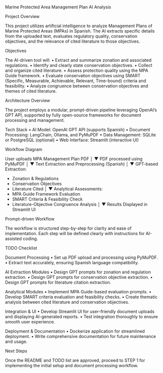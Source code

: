 Marine Protected Area Management Plan AI Analysis

Project Overview

This project utilizes artificial intelligence to analyze Management Plans of Marine Protected Areas (MPAs) in Spanish. The AI extracts specific details from the uploaded text, evaluates regulatory quality, conservation objectives, and the relevance of cited literature to those objectives.

Objectives

The AI-driven tool will:
	•	Extract and summarize zonation and associated regulations.
	•	Identify and clearly state conservation objectives.
	•	Collect and organize cited literature.
	•	Assess protection quality using the MPA Guide framework.
	•	Evaluate conservation objectives using SMART (Specific, Measurable, Achievable, Relevant, Time-bound) criteria and feasibility.
	•	Analyze congruence between conservation objectives and themes of cited literature.

Architecture Overview

The project employs a modular, prompt-driven pipeline leveraging OpenAI’s GPT API, supported by fully open-source frameworks for document processing and management.

Tech Stack
	•	AI Model: OpenAI GPT API (supports Spanish)
	•	Document Processing: LangChain, Ollama, and PyMuPDF
	•	Data Management: SQLite or PostgreSQL (optional)
	•	Web Interface: Streamlit (interactive UI)

Workflow Diagram

User uploads MPA Management Plan PDF
│
▼
PDF processed using PyMuPDF
│
▼
Text Extraction and Preprocessing (Spanish)
│
▼
GPT-based Extraction:
- Zonation & Regulations
- Conservation Objectives
- Literature Cited
│
▼
Analytical Assessments:
- MPA Guide Framework Evaluation
- SMART Criteria & Feasibility Check
- Literature-Objective Congruence Analysis
│
▼
Results Displayed in Streamlit UI

Prompt-driven Workflow

The workflow is structured step-by-step for clarity and ease of implementation. Each step will be defined clearly with instructions for AI-assisted coding.

TODO Checklist

Document Processing
	•	Set up PDF upload and processing using PyMuPDF.
	•	Extract text accurately, ensuring Spanish language compatibility.

AI Extraction Modules
	•	Design GPT prompts for zonation and regulation extraction.
	•	Design GPT prompts for conservation objective extraction.
	•	Design GPT prompts for literature citation extraction.

Analytical Modules
	•	Implement MPA Guide-based evaluation prompts.
	•	Develop SMART criteria evaluation and feasibility checks.
	•	Create thematic analysis between cited literature and conservation objectives.

Integration & UI
	•	Develop Streamlit UI for user-friendly document uploads and displaying AI-generated reports.
	•	Test integration thoroughly to ensure smooth user experience.

Deployment & Documentation
	•	Dockerize application for streamlined deployment.
	•	Write comprehensive documentation for future maintenance and usage.

Next Steps

Once the README and TODO list are approved, proceed to STEP 1 for implementing the initial setup and document processing workflow.